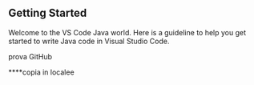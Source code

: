 ## Getting Started

Welcome to the VS Code Java world. Here is a guideline to help you get started to write Java code in Visual Studio Code.

prova GitHub

****copia in localee
